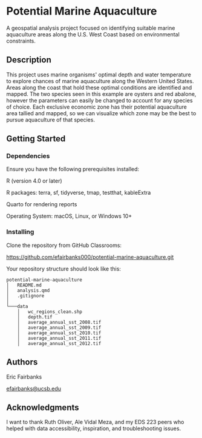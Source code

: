 # Potential Marine Aquaculture

A geospatial analysis project focused on identifying suitable marine aquaculture areas along the U.S. West Coast based on environmental constraints.

## Description

This project uses marine organisms' optimal depth and water temperature to explore chances of marine aquaculture along the Western United States. Areas along the coast that hold these optimal conditions are identified and mapped. The two species seen in this example are oysters and red abalone, however the parameters can easily be changed to account for any species of choice. Each exclusive economic zone has their potential aquaculture area tallied and mapped, so we can visualize which zone may be the best to pursue aquaculture of that species.

## Getting Started

### Dependencies

Ensure you have the following prerequisites installed:

R (version 4.0 or later)   

R packages: terra, sf, tidyverse, tmap, testthat, kableExtra

Quarto for rendering reports

Operating System: macOS, Linux, or Windows 10+

### Installing

Clone the repository from GitHub Classrooms:

https://github.com/efairbanks000/potential-marine-aquaculture.git

Your repository structure should look like this:

```
potential-marine-aquaculture
│   README.md 
│   analysis.qmd 
│   .gitignore 
│
└───data  
    │   wc_regions_clean.shp 
    │   depth.tif 
    │   average_annual_sst_2008.tif 
    │   average_annual_sst_2009.tif 
    │   average_annual_sst_2010.tif 
    │   average_annual_sst_2011.tif 
    │   average_annual_sst_2012.tif
```


## Authors

Eric Fairbanks

efairbanks@ucsb.edu

## Acknowledgments

I want to thank Ruth Oliver, Ale Vidal Meza, and my EDS 223 peers who helped with data accessibility, inspiration, and troubleshooting issues.
